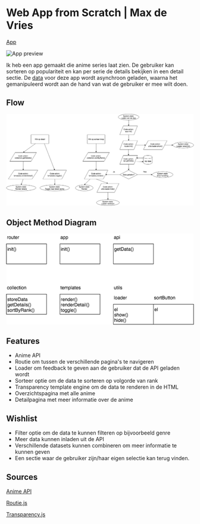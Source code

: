 # Web App from Scratch | Max de Vries

[App](https://vriesm060.github.io/wafs/app)

![App preview](preview.png)

Ik heb een app gemaakt die anime series laat zien. De gebruiker kan sorteren op populariteit en kan per serie de details bekijken in een detail sectie. De [data](https://kitsu.docs.apiary.io/#) voor deze app wordt asynchroon geladen, waarna het gemanipuleerd wordt aan de hand van wat de gebruiker er mee wilt doen.

## Flow

![Flow](flow.png)

## Object Method Diagram

![Object Method Diagram](object-method-diagram.png)

## Features

* Anime API
* Routie om tussen de verschillende pagina's te navigeren
* Loader om feedback te geven aan de gebruiker dat de API geladen wordt
* Sorteer optie om de data te sorteren op volgorde van rank
* Transparency template engine om de data te renderen in de HTML
* Overzichtspagina met alle anime
* Detailpagina met meer informatie over de anime

## Wishlist

* Filter optie om de data te kunnen filteren op bijvoorbeeld genre
* Meer data kunnen inladen uit de API
* Verschillende datasets kunnen combineren om meer informatie te kunnen geven
* Een sectie waar de gebruiker zijn/haar eigen selectie kan terug vinden.

## Sources

[Anime API](https://kitsu.docs.apiary.io/#)

[Routie.js](http://projects.jga.me/routie/)

[Transparency.js](https://github.com/leonidas/transparency)
